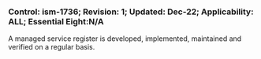 ### Control: ism-1736; Revision: 1; Updated: Dec-22; Applicability: ALL; Essential Eight:N/A
<p>A managed service register is developed, implemented, maintained and verified on a regular basis.</p>